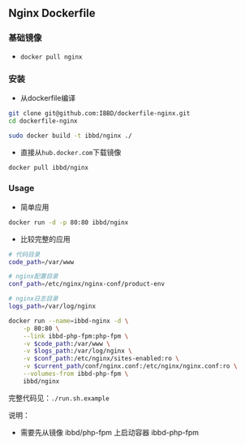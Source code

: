 ## Nginx Dockerfile

### 基础镜像

* ```docker pull nginx```


### 安装

- 从dockerfile编译

```sh 
git clone git@github.com:IBBD/dockerfile-nginx.git
cd dockerfile-nginx

sudo docker build -t ibbd/nginx ./
```

- 直接从`hub.docker.com`下载镜像

```sh 
docker pull ibbd/nginx
```

### Usage

- 简单应用

```sh
docker run -d -p 80:80 ibbd/nginx
```
- 比较完整的应用

```sh
# 代码目录
code_path=/var/www

# nginx配置目录
conf_path=/etc/nginx/nginx-conf/product-env

# nginx日志目录
logs_path=/var/log/nginx

docker run --name=ibbd-nginx -d \
    -p 80:80 \
    --link ibbd-php-fpm:php-fpm \
    -v $code_path:/var/www \
    -v $logs_path:/var/log/nginx \
    -v $conf_path:/etc/nginx/sites-enabled:ro \
    -v $current_path/conf/nginx.conf:/etc/nginx/nginx.conf:ro \
    --volumes-from ibbd-php-fpm \
    ibbd/nginx 
```

完整代码见：`./run.sh.example`

说明：

- 需要先从镜像 ibbd/php-fpm 上启动容器 ibbd-php-fpm

